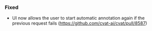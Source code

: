 ### Fixed

- UI now allows the user to start automatic annotation again
  if the previous request fails
  (<https://github.com/cvat-ai/cvat/pull/8587>)
